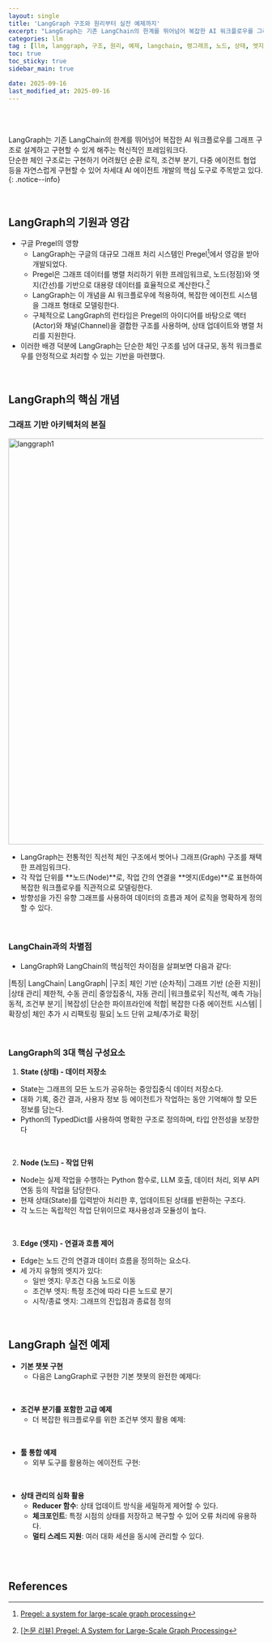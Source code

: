 ```yaml
---
layout: single
title: 'LangGraph 구조와 원리부터 실전 예제까지'
excerpt: "LangGraph는 기존 LangChain의 한계를 뛰어넘어 복잡한 AI 워크플로우를 그래프 구조로 설계하고 구현할 수 있게 해주는 혁신적인 프레임워크입니다."
categories: llm
tag : [llm, langgraph, 구조, 원리, 예제, langchain, 랭그래프, 노드, 상태, 엣지]
toc: true
toc_sticky: true
sidebar_main: true

date: 2025-09-16
last_modified_at: 2025-09-16
---
```


<br>
<br>

LangGraph는 기존 LangChain의 한계를 뛰어넘어 복잡한 AI 워크플로우를 그래프 구조로 설계하고 구현할 수 있게 해주는 혁신적인 프레임워크다. <br> 
단순한 체인 구조로는 구현하기 어려웠던 순환 로직, 조건부 분기, 다중 에이전트 협업 등을 자연스럽게 구현할 수 있어 차세대 AI 에이전트 개발의 핵심 도구로 주목받고 있다.
{: .notice--info}

<br>

## LangGraph의 기원과 영감

- 구글 Pregel의 영향
  - LangGraph는 구글의 대규모 그래프 처리 시스템인 Pregel[^1]에서 영감을 받아 개발되었다.
  - Pregel은 그래프 데이터를 병렬 처리하기 위한 프레임워크로, 노드(정점)와 엣지(간선)를 기반으로 대용량 데이터를 효율적으로 계산한다.[^2]
  - LangGraph는 이 개념을 AI 워크플로우에 적용하여, 복잡한 에이전트 시스템을 그래프 형태로 모델링한다.
  - 구체적으로 LangGraph의 런타임은 Pregel의 아이디어를 바탕으로 액터(Actor)와 채널(Channel)을 결합한 구조를 사용하며, 상태 업데이트와 병렬 처리를 지원한다. 
- 이러한 배경 덕분에 LangGraph는 단순한 체인 구조를 넘어 대규모, 동적 워크플로우를 안정적으로 처리할 수 있는 기반을 마련했다.

<br>

## LangGraph의 핵심 개념

### 그래프 기반 아키텍처의 본질

<img width="800" alt="langgraph1" src="https://gist.github.com/user-attachments/assets/927fa11e-0622-48c8-8eb1-3ba91f0521c0" />

- LangGraph는 전통적인 직선적 체인 구조에서 벗어나 그래프(Graph) 구조를 채택한 프레임워크다. 
- 각 작업 단위를 **노드(Node)**로, 작업 간의 연결을 **엣지(Edge)**로 표현하여 복잡한 워크플로우를 직관적으로 모델링한다.
- 방향성을 가진 유향 그래프를 사용하여 데이터의 흐름과 제어 로직을 명확하게 정의할 수 있다.

<br>

### LangChain과의 차별점

- LangGraph와 LangChain의 핵심적인 차이점을 살펴보면 다음과 같다:

|특징|	LangChain|	LangGraph|
|구조|	체인 기반 (순차적)|	그래프 기반 (순환 지원)|
|상태 관리|	제한적, 수동 관리|	중앙집중식, 자동 관리|
|워크플로우|	직선적, 예측 가능|	동적, 조건부 분기|
|복잡성|	단순한 파이프라인에 적합|	복잡한 다중 에이전트 시스템|
|확장성|	체인 추가 시 리팩토링 필요|	노드 단위 교체/추가로 확장|

<br>

### LangGraph의 3대 핵심 구성요소

1. **State (상태) - 데이터 저장소**

- State는 그래프의 모든 노드가 공유하는 중앙집중식 데이터 저장소다.
- 대화 기록, 중간 결과, 사용자 정보 등 에이전트가 작업하는 동안 기억해야 할 모든 정보를 담는다.
- Python의 TypedDict를 사용하여 명확한 구조로 정의하며, 타입 안전성을 보장한다

<script src="https://gist.github.com/ingu627/1ab1c8a6482f1ef6acbd116772c0f285.js"></script>

<br>

2. **Node (노드) - 작업 단위**

- Node는 실제 작업을 수행하는 Python 함수로, LLM 호출, 데이터 처리, 외부 API 연동 등의 작업을 담당한다.
- 현재 상태(State)를 입력받아 처리한 후, 업데이트된 상태를 반환하는 구조다.
- 각 노드는 독립적인 작업 단위이므로 재사용성과 모듈성이 높다.

<script src="https://gist.github.com/ingu627/dec50976ae19f4918cb2a21339170944.js"></script>

<br>

3. **Edge (엣지) - 연결과 흐름 제어**

- Edge는 노드 간의 연결과 데이터 흐름을 정의하는 요소다.
- 세 가지 유형의 엣지가 있다:
  - 일반 엣지: 무조건 다음 노드로 이동
  - 조건부 엣지: 특정 조건에 따라 다른 노드로 분기
  - 시작/종료 엣지: 그래프의 진입점과 종료점 정의

<br>

## LangGraph 실전 예제

- **기본 챗봇 구현**
  - 다음은 LangGraph로 구현한 기본 챗봇의 완전한 예제다:

<script src="https://gist.github.com/ingu627/561aeec2bbe91b74ac486086dda78141.js"></script>

<br>

- **조건부 분기를 포함한 고급 예제**
  - 더 복잡한 워크플로우를 위한 조건부 엣지 활용 예제:

<script src="https://gist.github.com/ingu627/be8667f179b90ab31fd1ae75b66d713f.js"></script>

<br>

- **툴 통합 예제**
  - 외부 도구를 활용하는 에이전트 구현:

<script src="https://gist.github.com/ingu627/557c193f9aef026904a575f53af5b5a9.js"></script>

<br>

- **상태 관리의 심화 활용**
  - **Reducer 함수**: 상태 업데이트 방식을 세밀하게 제어할 수 있다. 
  - **체크포인트**: 특정 시점의 상태를 저장하고 복구할 수 있어 오류 처리에 유용하다. 
  - **멀티 스레드 지원**: 여러 대화 세션을 동시에 관리할 수 있다.

<script src="https://gist.github.com/ingu627/1122e55313e6a2e5534f6ac90a4838e7.js"></script>



<br>
<br>

## References

[^1]: [Pregel: a system for large-scale graph processing](https://dl.acm.org/doi/abs/10.1145/1807167.1807184)
[^2]: [[논문 리뷰] Pregel: A System for Large-Scale Graph Processing](https://ingu627.github.io/paper/pregel/)




